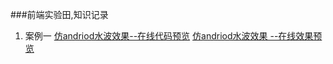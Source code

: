###前端实验田,知识记录

1.  案例一
 [仿andriod水波效果--在线代码预览](https://github.com/zhenghuahou/test/blob/dev/demo/ripple.html "悬停显示")
[仿andriod水波效果 --在线效果预览](http://htmlpreview.github.io/?https://github.com/zhenghuahou/test/blob/dev/demo/ripple.html "悬停显示")